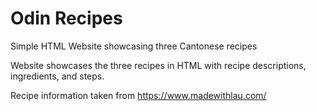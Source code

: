 # Odin Recipes
Simple HTML Website showcasing three Cantonese recipes

Website showcases the three recipes in HTML with recipe descriptions, ingredients, and steps. 

Recipe information taken from https://www.madewithlau.com/

